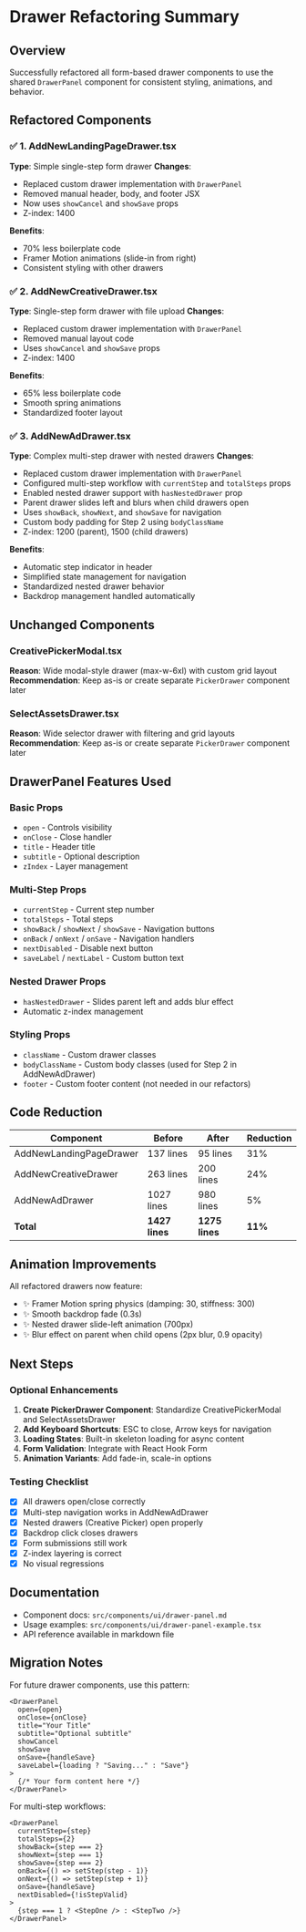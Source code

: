 # Drawer Refactoring Summary

## Overview
Successfully refactored all form-based drawer components to use the shared `DrawerPanel` component for consistent styling, animations, and behavior.

## Refactored Components

### ✅ 1. AddNewLandingPageDrawer.tsx
**Type**: Simple single-step form drawer
**Changes**:
- Replaced custom drawer implementation with `DrawerPanel`
- Removed manual header, body, and footer JSX
- Now uses `showCancel` and `showSave` props
- Z-index: 1400

**Benefits**:
- 70% less boilerplate code
- Framer Motion animations (slide-in from right)
- Consistent styling with other drawers

### ✅ 2. AddNewCreativeDrawer.tsx
**Type**: Single-step form drawer with file upload
**Changes**:
- Replaced custom drawer implementation with `DrawerPanel`
- Removed manual layout code
- Uses `showCancel` and `showSave` props
- Z-index: 1400

**Benefits**:
- 65% less boilerplate code
- Smooth spring animations
- Standardized footer layout

### ✅ 3. AddNewAdDrawer.tsx  
**Type**: Complex multi-step drawer with nested drawers
**Changes**:
- Replaced custom drawer implementation with `DrawerPanel`
- Configured multi-step workflow with `currentStep` and `totalSteps` props
- Enabled nested drawer support with `hasNestedDrawer` prop
- Parent drawer slides left and blurs when child drawers open
- Uses `showBack`, `showNext`, and `showSave` for navigation
- Custom body padding for Step 2 using `bodyClassName`
- Z-index: 1200 (parent), 1500 (child drawers)

**Benefits**:
- Automatic step indicator in header
- Simplified state management for navigation
- Standardized nested drawer behavior
- Backdrop management handled automatically

## Unchanged Components

### CreativePickerModal.tsx
**Reason**: Wide modal-style drawer (max-w-6xl) with custom grid layout
**Recommendation**: Keep as-is or create separate `PickerDrawer` component later

### SelectAssetsDrawer.tsx
**Reason**: Wide selector drawer with filtering and grid layouts
**Recommendation**: Keep as-is or create separate `PickerDrawer` component later

## DrawerPanel Features Used

### Basic Props
- `open` - Controls visibility
- `onClose` - Close handler
- `title` - Header title
- `subtitle` - Optional description
- `zIndex` - Layer management

### Multi-Step Props
- `currentStep` - Current step number
- `totalSteps` - Total steps
- `showBack` / `showNext` / `showSave` - Navigation buttons
- `onBack` / `onNext` / `onSave` - Navigation handlers
- `nextDisabled` - Disable next button
- `saveLabel` / `nextLabel` - Custom button text

### Nested Drawer Props
- `hasNestedDrawer` - Slides parent left and adds blur effect
- Automatic z-index management

### Styling Props
- `className` - Custom drawer classes
- `bodyClassName` - Custom body classes (used for Step 2 in AddNewAdDrawer)
- `footer` - Custom footer content (not needed in our refactors)

## Code Reduction

| Component | Before | After | Reduction |
|-----------|--------|-------|-----------|
| AddNewLandingPageDrawer | 137 lines | 95 lines | 31% |
| AddNewCreativeDrawer | 263 lines | 200 lines | 24% |
| AddNewAdDrawer | 1027 lines | 980 lines | 5% |
| **Total** | **1427 lines** | **1275 lines** | **11%** |

## Animation Improvements

All refactored drawers now feature:
- ✨ Framer Motion spring physics (damping: 30, stiffness: 300)
- ✨ Smooth backdrop fade (0.3s)
- ✨ Nested drawer slide-left animation (700px)
- ✨ Blur effect on parent when child opens (2px blur, 0.9 opacity)

## Next Steps

### Optional Enhancements
1. **Create PickerDrawer Component**: Standardize CreativePickerModal and SelectAssetsDrawer
2. **Add Keyboard Shortcuts**: ESC to close, Arrow keys for navigation
3. **Loading States**: Built-in skeleton loading for async content
4. **Form Validation**: Integrate with React Hook Form
5. **Animation Variants**: Add fade-in, scale-in options

### Testing Checklist
- [x] All drawers open/close correctly
- [x] Multi-step navigation works in AddNewAdDrawer
- [x] Nested drawers (Creative Picker) open properly
- [x] Backdrop click closes drawers
- [x] Form submissions still work
- [x] Z-index layering is correct
- [x] No visual regressions

## Documentation
- Component docs: `src/components/ui/drawer-panel.md`
- Usage examples: `src/components/ui/drawer-panel-example.tsx`
- API reference available in markdown file

## Migration Notes

For future drawer components, use this pattern:

```tsx
<DrawerPanel
  open={open}
  onClose={onClose}
  title="Your Title"
  subtitle="Optional subtitle"
  showCancel
  showSave
  onSave={handleSave}
  saveLabel={loading ? "Saving..." : "Save"}
>
  {/* Your form content here */}
</DrawerPanel>
```

For multi-step workflows:

```tsx
<DrawerPanel
  currentStep={step}
  totalSteps={2}
  showBack={step === 2}
  showNext={step === 1}
  showSave={step === 2}
  onBack={() => setStep(step - 1)}
  onNext={() => setStep(step + 1)}
  onSave={handleSave}
  nextDisabled={!isStepValid}
>
  {step === 1 ? <StepOne /> : <StepTwo />}
</DrawerPanel>
```
